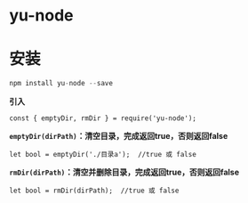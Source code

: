 # yu-node
  
# 安装
```javascript
npm install yu-node --save
```
  
**引入**
```
const { emptyDir, rmDir } = require('yu-node');
```
  
**`emptyDir(dirPath)`：清空目录，完成返回true，否则返回false**
```
let bool = emptyDir('./目录a');  //true 或 false
```
  
**`rmDir(dirPath)`：清空并删除目录，完成返回true，否则返回false**
```
let bool = rmDir(dirPath);  //true 或 false
```
